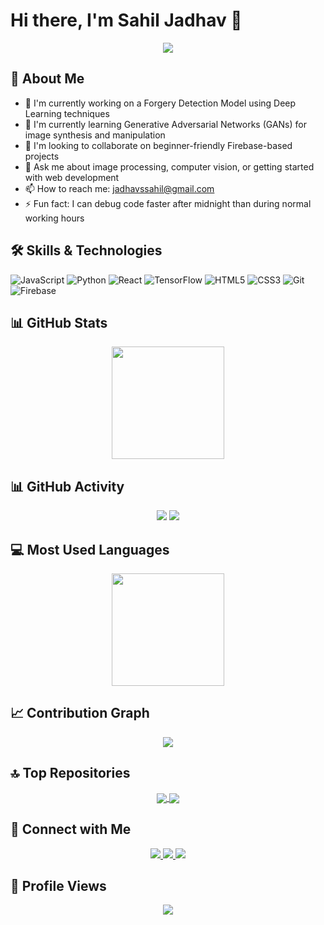 # Hi there, I'm Sahil Jadhav 👋

<div align="center">
  <img src="https://readme-typing-svg.herokuapp.com/?lines=Computer+Vision+Enthusiast;Web+Developer;Always+learning+new+things&font=Fira%20Code&center=true&width=440&height=45&color=f75c7e&vCenter=true&size=22">
</div>

## 🚀 About Me
- 🔭 I'm currently working on a Forgery Detection Model using Deep Learning techniques
- 🌱 I'm currently learning Generative Adversarial Networks (GANs) for image synthesis and manipulation
- 👯 I'm looking to collaborate on beginner-friendly Firebase-based projects
- 💬 Ask me about image processing, computer vision, or getting started with web development
- 📫 How to reach me: jadhavssahil@gmail.com
- ⚡ Fun fact: I can debug code faster after midnight than during normal working hours

## 🛠️ Skills & Technologies
![JavaScript](https://img.shields.io/badge/-JavaScript-F7DF1E?style=flat-square&logo=javascript&logoColor=black)
![Python](https://img.shields.io/badge/-Python-3776AB?style=flat-square&logo=python&logoColor=white)
![React](https://img.shields.io/badge/-React-61DAFB?style=flat-square&logo=react&logoColor=black)
![TensorFlow](https://img.shields.io/badge/-TensorFlow-FF6F00?style=flat-square&logo=tensorflow&logoColor=white)
![HTML5](https://img.shields.io/badge/-HTML5-E34F26?style=flat-square&logo=html5&logoColor=white)
![CSS3](https://img.shields.io/badge/-CSS3-1572B6?style=flat-square&logo=css3&logoColor=white)
![Git](https://img.shields.io/badge/-Git-F05032?style=flat-square&logo=git&logoColor=white)
![Firebase](https://img.shields.io/badge/-Firebase-FFCA28?style=flat-square&logo=firebase&logoColor=black)

## 📊 GitHub Stats
<div align="center">
  <img height="180em" src="https://github-readme-stats.vercel.app/api?username=SahilB2k&show_icons=true&theme=radical&include_all_commits=true&count_private=true" />
</div>

## 📊 GitHub Activity
<div align="center">
  <img src="https://github-profile-summary-cards.vercel.app/api/cards/stats?username=SahilB2k&theme=radical" />
  <img src="https://github-profile-summary-cards.vercel.app/api/cards/repos-per-language?username=SahilB2k&theme=radical" />
</div>

## 💻 Most Used Languages
<div align="center">
  <img height="180em" src="https://github-readme-stats.vercel.app/api/top-langs/?username=SahilB2k&layout=compact&langs_count=8&theme=radical" />
</div>

## 📈 Contribution Graph
<div align="center">
  <img src="https://github-profile-summary-cards.vercel.app/api/cards/profile-details?username=SahilB2k&theme=radical" />
</div>

## 🔝 Top Repositories
<div align="center">
  <a href="https://github.com/SahilB2k/ImageForgery">
    <img align="center" src="https://github-readme-stats.vercel.app/api/pin/?username=SahilB2k&repo=ImageForgery&theme=radical" />
  </a>
  <a href="https://github.com/SahilB2k/MoodCuisine">
    <img align="center" src="https://github-readme-stats.vercel.app/api/pin/?username=SahilB2k&repo=MoodCuisine&theme=radical" />
  </a>
</div>

## 🤝 Connect with Me
<div align="center">
  <a href="https://linkedin.com/in/sahil-jadhav">
    <img src="https://img.shields.io/badge/-LinkedIn-0077B5?style=for-the-badge&logo=Linkedin&logoColor=white"/>
  </a>
  <a href="mailto:jadhavssahil@gmail.com">
    <img src="https://img.shields.io/badge/-Email-D14836?style=for-the-badge&logo=Gmail&logoColor=white"/>
  </a>
  <a href="https://instagram.com/_.sahil4565_">
    <img src="https://img.shields.io/badge/-Instagram-E4405F?style=for-the-badge&logo=Instagram&logoColor=white"/>
  </a>
</div>

## 👀 Profile Views
<div align="center">
  <img src="https://komarev.com/ghpvc/?username=SahilB2k&color=blueviolet&style=flat-square&label=Profile+Views" />
</div>

